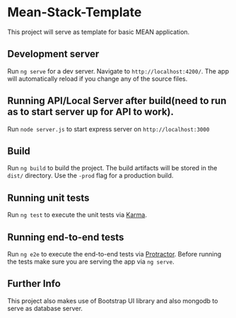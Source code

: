 # Mean-Stack-Template

This project will serve as template for basic MEAN application.

## Development server
Run `ng serve` for a dev server. Navigate to `http://localhost:4200/`. The app will automatically reload if you change any of the source files.

## Running API/Local Server after build(need to run as to start server up for API to work).

Run `node server.js` to start express server on `http://localhost:3000`

## Build

Run `ng build` to build the project. The build artifacts will be stored in the `dist/` directory. Use the `-prod` flag for a production build.

## Running unit tests

Run `ng test` to execute the unit tests via [Karma](https://karma-runner.github.io).

## Running end-to-end tests

Run `ng e2e` to execute the end-to-end tests via [Protractor](http://www.protractortest.org/).
Before running the tests make sure you are serving the app via `ng serve`.

## Further Info
This project also makes use of Bootstrap UI library and also mongodb to serve as database server. 
